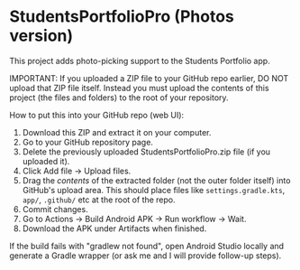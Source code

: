 # StudentsPortfolioPro (Photos version)
This project adds photo-picking support to the Students Portfolio app.

IMPORTANT: If you uploaded a ZIP file to your GitHub repo earlier, DO NOT upload that ZIP file itself.
Instead you must upload the contents of this project (the files and folders) to the root of your repository.

How to put this into your GitHub repo (web UI):
1. Download this ZIP and extract it on your computer.
2. Go to your GitHub repository page.
3. Delete the previously uploaded StudentsPortfolioPro.zip file (if you uploaded it).
4. Click Add file → Upload files.
5. Drag the *contents* of the extracted folder (not the outer folder itself) into GitHub's upload area. This should place files like `settings.gradle.kts`, `app/`, `.github/` etc at the root of the repo.
6. Commit changes.
7. Go to Actions → Build Android APK → Run workflow → Wait.
8. Download the APK under Artifacts when finished.

If the build fails with "gradlew not found", open Android Studio locally and generate a Gradle wrapper (or ask me and I will provide follow-up steps).

